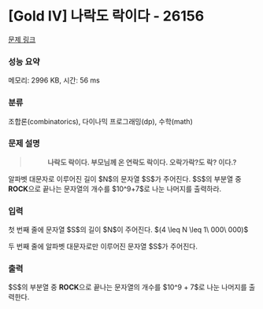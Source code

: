 # [Gold IV] 나락도 락이다 - 26156 

[문제 링크](https://www.acmicpc.net/problem/26156) 

### 성능 요약

메모리: 2996 KB, 시간: 56 ms

### 분류

조합론(combinatorics), 다이나믹 프로그래밍(dp), 수학(math)

### 문제 설명

<blockquote>
<p style="text-align: center;"><strong>나락도 락이다. 부모님께 온 연락도 락이다. 오락가락?도 락? 이다.?</strong></p>
</blockquote>

<p>알파벳 대문자로 이루어진 길이 $N$의 문자열 $S$가 주어진다. $S$의 부분열 중 <strong>ROCK</strong>으로 끝나는 문자열의 개수를 $10^9+7$로 나눈 나머지를 출력하라.</p>

### 입력 

 <p>첫 번째 줄에 문자열 $S$의 길이 $N$이 주어진다. $(4 \leq N \leq 1\ 000\ 000)$</p>

<p>두 번째 줄에 알파벳 대문자로만 이루어진 문자열 $S$가 주어진다.</p>

### 출력 

 <p>$S$의 부분열 중 <strong>ROCK</strong>으로 끝나는 문자열의 개수를 $10^9 + 7$로 나눈 나머지를 출력한다.</p>

